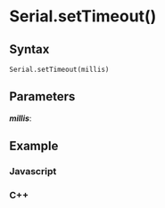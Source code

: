 # Serial.setTimeout()


## Syntax 
```
Serial.setTimeout(millis)
``` 
## Parameters 

***millis***:   

## Example

### Javascript 

### C++